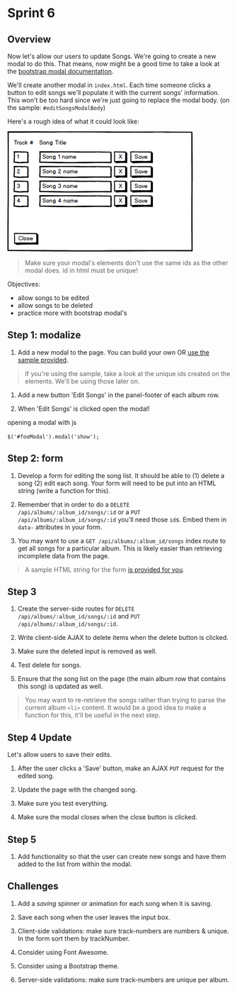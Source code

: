 # Sprint 6

## Overview

Now let's allow our users to update Songs.  We're going to create a new modal to do this.
That means, now might be a good time to take a look at the [bootstrap modal documentation](http://getbootstrap.com/javascript/#modals).

We'll create another modal in `index.html`.  Each time someone clicks a button to edit songs we'll populate it with the current songs' information.  This won't be too hard since we're just going to replace the modal body. (on the sample: `#editSongsModalBody`)

Here's a rough idea of what it could look like:

![Edit Songs Modal](/docs/assets/images/edit_songs.png)

> Make sure your modal's elements don't use the same ids as the other modal does.  id in html must be unique!

Objectives:
* allow songs to be edited
* allow songs to be deleted
* practice more with bootstrap modal's

## Step 1: modalize

1. Add a new modal to the page.  You can build your own OR [use the sample provided](/docs/code_samples/sprint6_modal.html).

> If you're using the sample, take a look at the unique ids created on the elements.  We'll be using those later on.

1. Add a new button 'Edit Songs' in the panel-footer of each album row.

1. When 'Edit Songs' is clicked open the modal!

<detail><summary>opening a modal with js</summary>

`$('#fooModal').modal('show');`

</detail>

## Step 2: form

1. Develop a form for editing the song list.  It should be able to (1) delete a song (2) edit each song. Your form will need to be put into an HTML string (write a function for this).

1. Remember that in order to do a `DELETE /api/albums/:album_id/songs/:id` or a `PUT /api/albums/:album_id/songs/:id` you'll need those `id`s.  Embed them in `data-` attributes in your form.

1. You may want to use a `GET /api/albums/:album_id/songs` index route to get all songs for a particular album.  This is likely easier than retrieving incomplete data from the page.

> A sample HTML string for the form <a href="/docs/code_samples/sprint6_inline_form.js">is provided for you</a>.

## Step 3

1. Create the server-side routes for `DELETE /api/albums/:album_id/songs/:id` and `PUT /api/albums/:album_id/songs/:id`.

1. Write client-side AJAX to delete items when the delete button is clicked.

1. Make sure the deleted input is removed as well.

1. Test delete for songs.

1. Ensure that the song list on the page (the main album row that contains this song) is updated as well.

> You may want to re-retrieve the songs rather than trying to parse the current album `<li>` content.
> It would be a good idea to make a function for this, it'll be useful in the next step.

## Step 4 Update  

Let's allow users to save their edits.

1. After the user clicks a 'Save' button, make an AJAX `PUT` request for the edited song.  

1. Update the page with the changed song.

1. Make sure you test everything.

1. Make sure the modal closes when the close button is clicked.


## Step 5

1. Add functionality so that the user can create new songs and have them added to the list from within the modal.


## Challenges

1. Add a _saving_ spinner or animation for each song when it is saving.

1. Save each song when the user leaves the input box.

1. Client-side validations: make sure track-numbers are numbers & unique.  In the form sort them by trackNumber.

1. Consider using Font Awesome.

1. Consider using a Bootstrap theme.

1. Server-side validations: make sure track-numbers are unique per album.  
